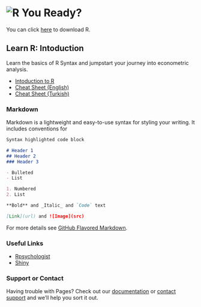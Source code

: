 # **![R](Documents/Rlogo.png=250px) You Ready?**

You can click [here](https://cran.pau.edu.tr/) to download R. 

## **Learn R: Intoduction**

Learn the basics of R Syntax and jumpstart your journey into econometric analysis.

- [Intoduction to R](https://github.com/ozturkc/R/raw/master/Documents/RHizliGiris.pdf)
- [Cheat Sheet (English)](https://github.com/ozturkc/R/raw/master/Documents/baseR.pdf)
- [Cheat Sheet (Turkish)](https://github.com/ozturkc/R/raw/master/Documents/baseR_translate_tr.pdf)

### Markdown

Markdown is a lightweight and easy-to-use syntax for styling your writing. It includes conventions for

```markdown
Syntax highlighted code block

# Header 1
## Header 2
### Header 3

- Bulleted
- List

1. Numbered
2. List

**Bold** and _Italic_ and `Code` text

[Link](url) and ![Image](src)
```

For more details see [GitHub Flavored Markdown](https://guides.github.com/features/mastering-markdown/).

### **Useful Links**

- [Rpsychologist](https://rpsychologist.com/)
- [Shiny](https://statistics.calpoly.edu/shiny)

### Support or Contact

Having trouble with Pages? Check out our [documentation](https://help.github.com/categories/github-pages-basics/) or [contact support](https://github.com/contact) and we’ll help you sort it out.
